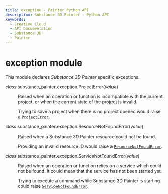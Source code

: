 ```yaml
---
title: exception - Painter Python API
description: Substance 3D Painter - Python API
keywords:
  - Creative Cloud
  - API Documentation
  - Substance 3D
  - Painter
---
```







<div class="wy-grid-for-nav">


<div class="wy-nav-content">
<div class="rst-content style-external-links">

<div class="document" itemscope="itemscope" itemtype="http://schema.org/Article" role="main">
<div itemprop="articleBody">

<span id="exception-module"></span><h1>exception module<a class="headerlink" href="#module-substance_painter.exception" title="Link to this heading"> </a></h1>
<p>This module declares <cite>Substance 3D Painter</cite> specific exceptions.</p>
<dl class="py class">
<dt class="sig sig-object py" id="substance_painter.exception.ProjectError">
<em class="property"><span class="pre">class</span><span class="w"> </span></em><span class="sig-prename descclassname"><span class="pre">substance_painter.exception.</span></span><span class="sig-name descname"><span class="pre">ProjectError</span></span><span class="sig-paren">(</span><em class="sig-param"><span class="n"><span class="pre">value</span></span></em><span class="sig-paren">)</span><a class="headerlink" href="#substance_painter.exception.ProjectError" title="Link to this definition"> </a></dt>
<dd><p>Raised when an operation or function is incompatible with the current
project, or when the current state of the project is invalid.</p>
<p>Trying to save a project when there is no project opened would raise a
<a class="reference internal" href="#substance_painter.exception.ProjectError" title="substance_painter.exception.ProjectError"><code class="xref py py-class docutils literal notranslate"><span class="pre">ProjectError</span></code></a>.</p>
</dd></dl>
<dl class="py class">
<dt class="sig sig-object py" id="substance_painter.exception.ResourceNotFoundError">
<em class="property"><span class="pre">class</span><span class="w"> </span></em><span class="sig-prename descclassname"><span class="pre">substance_painter.exception.</span></span><span class="sig-name descname"><span class="pre">ResourceNotFoundError</span></span><span class="sig-paren">(</span><em class="sig-param"><span class="n"><span class="pre">value</span></span></em><span class="sig-paren">)</span><a class="headerlink" href="#substance_painter.exception.ResourceNotFoundError" title="Link to this definition"> </a></dt>
<dd><p>Raised when a Substance 3D Painter resource could not be found.</p>
<p>Providing an invalid resource ID would raise a <a class="reference internal" href="#substance_painter.exception.ResourceNotFoundError" title="substance_painter.exception.ResourceNotFoundError"><code class="xref py py-class docutils literal notranslate"><span class="pre">ResourceNotFoundError</span></code></a>.</p>
</dd></dl>
<dl class="py class">
<dt class="sig sig-object py" id="substance_painter.exception.ServiceNotFoundError">
<em class="property"><span class="pre">class</span><span class="w"> </span></em><span class="sig-prename descclassname"><span class="pre">substance_painter.exception.</span></span><span class="sig-name descname"><span class="pre">ServiceNotFoundError</span></span><span class="sig-paren">(</span><em class="sig-param"><span class="n"><span class="pre">value</span></span></em><span class="sig-paren">)</span><a class="headerlink" href="#substance_painter.exception.ServiceNotFoundError" title="Link to this definition"> </a></dt>
<dd><p>Raised when an operation or function relies on a service which could not
be found. It could mean that the service has not been started yet.</p>
<p>Trying to execute a command while Substance 3D Painter is starting could
raise <a class="reference internal" href="#substance_painter.exception.ServiceNotFoundError" title="substance_painter.exception.ServiceNotFoundError"><code class="xref py py-class docutils literal notranslate"><span class="pre">ServiceNotFoundError</span></code></a>.</p>
</dd></dl>

</div>
</div>

</div>
</div>

</div>


